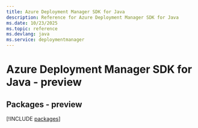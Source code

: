 ```yaml
---
title: Azure Deployment Manager SDK for Java
description: Reference for Azure Deployment Manager SDK for Java
ms.date: 10/23/2025
ms.topic: reference
ms.devlang: java
ms.service: deploymentmanager
---
```

# Azure Deployment Manager SDK for Java - preview
## Packages - preview
[!INCLUDE [packages](deployment-manager-index.md)]